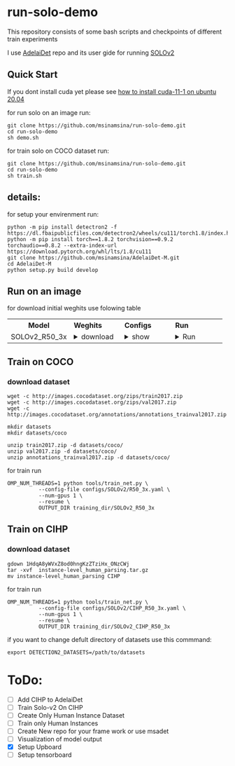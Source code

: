 # run-solo-demo
This repository consists of some bash scripts and checkpoints of different train experiments

I use [AdelaiDet](https://github.com/aim-uofa/AdelaiDet) repo and its user gide for running [SOLOv2](https://github.com/aim-uofa/AdelaiDet/blob/master/configs/SOLOv2/README.md)

## Quick Start

If you dont install cuda yet please see [how to install cuda-11-1 on ubuntu 20.04](https://gist.github.com/msinamsina/8bdefa052cce5bb76f17150dcd14494a)

for run solo on an image run:
```
git clone https://github.com/msinamsina/run-solo-demo.git
cd run-solo-demo
sh demo.sh
```
for train solo on COCO dataset run:
```
git clone https://github.com/msinamsina/run-solo-demo.git
cd run-solo-demo
sh train.sh
```

## details: 
for setup your envirenment run: 
```
python -m pip install detectron2 -f  https://dl.fbaipublicfiles.com/detectron2/wheels/cu111/torch1.8/index.html
python -m pip install torch==1.8.2 torchvision==0.9.2 torchaudio==0.8.2 --extra-index-url https://download.pytorch.org/whl/lts/1.8/cu111
git clone https://github.com/msinamsina/AdelaiDet-M.git
cd AdelaiDet-M
python setup.py build develop
```

## Run on an image
for download initial weghits use folowing table

<table class="docutils">
<tbody>
<th width="80"> Model </th>
<th valign="bottom" align="left" width="100">Weghits</th>
<th valign="bottom" align="left" width="100">Configs</th>
<th valign="bottom" align="left" width="100">Run</th>
<tr>
<td align="left">SOLOv2_R50_3x</td>
<td align="left"><details><summary> download </summary><pre><code>wget https://cloudstor.aarnet.edu.au/plus/s/chF3VKQT4RDoEqC/download -O SOLOv2_R50_3x.pth</code></pre> </details> </td>
<td align="left"><details><summary> show </summary><pre><code>configs/SOLOv2/R50_3x.yaml</code></pre> </details> </td> 
<td align="left"><details><summary> Run </summary><pre><code>wget https://tryolabs.com/assets/blog/2018-03-01-introduction-to-visual-question-answering/visual-question-answering-aa6ecaa14a.jpg -O input1.jpg; \
python demo/demo.py --config-file configs/SOLOv2/R50_3x.yaml \
--input input1.jpg --output output1.jpg \
--opts MODEL.WEIGHTS SOLOv2_R50_3x.pth</code></pre> </details> 
</tr>   </tbody></table>

## Train on COCO

### download dataset

```
wget -c http://images.cocodataset.org/zips/train2017.zip
wget -c http://images.cocodataset.org/zips/val2017.zip
wget -c http://images.cocodataset.org/annotations/annotations_trainval2017.zip

mkdir datasets
mkdir datasets/coco

unzip train2017.zip -d datasets/coco/
unzip val2017.zip -d datasets/coco/
unzip annotations_trainval2017.zip -d datasets/coco/

```

for train run 

```
OMP_NUM_THREADS=1 python tools/train_net.py \
          --config-file configs/SOLOv2/R50_3x.yaml \
          --num-gpus 1 \
          --resume \
          OUTPUT_DIR training_dir/SOLOv2_R50_3x
```

## Train on CIHP

### download dataset

```
gdown 1HdqA8yWVxZ8od0hngKzZTziHx_ONzCWj
tar -xvf  instance-level_human_parsing.tar.gz
mv instance-level_human_parsing CIHP

```
for train run 
```
OMP_NUM_THREADS=1 python tools/train_net.py \
          --config-file configs/SOLOv2/CIHP_R50_3x.yaml \
          --num-gpus 1 \
          --resume \
          OUTPUT_DIR training_dir/SOLOv2_CIHP_R50_3x

```
if you want to change defult directory of datasets use this commmand:

```
export DETECTION2_DATASETS=/path/to/datasets
```


# ToDo:
- [ ] Add CIHP to AdelaiDet 
- [ ] Train Solo-v2 On CIHP
- [ ] Create Only Human Instance Dataset
- [ ] Train only Human Instances
- [ ] Create New repo for your frame work or use msadet
- [ ] Visualization of model output
- [x] Setup Upboard
- [ ] Setup tensorboard
